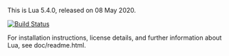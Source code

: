 This is Lua 5.4.0, released on 08 May 2020.

[![Build Status](https://secure.travis-ci.org/NLua/lua.svg?branch=master)](https://travis-ci.org/NLua/lua)

For installation instructions, license details, and
further information about Lua, see doc/readme.html.
